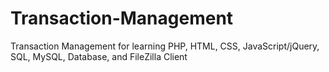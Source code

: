 # Transaction-Management
Transaction Management for learning PHP, HTML, CSS, JavaScript/jQuery, SQL, MySQL, Database, and FileZilla Client
